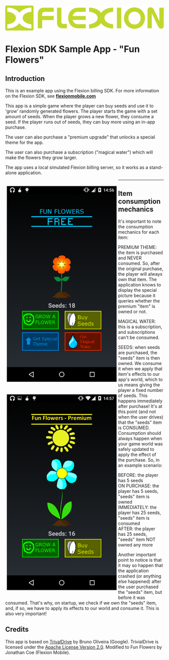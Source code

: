![Flexion Logo](/images/flexion-logo.png?raw=true)

Flexion SDK Sample App - "Fun Flowers"
=======

Introduction
---------------
This is an example app using the Flexion billing SDK. For more information on the Flexion SDK, see **[flexionmobile.com](http://flexionmobile.com)**


This app is a simple game where the player can buy seeds and use it to 'grow'
randomly generated flowers. The player starts the game with a set amount of seeds. 
When the player grows a new flower, they consume a seed. If the player runs 
out of seeds, they can buy more using an in-app purchase.

The user can also purchase a "premium upgrade" that unlocks a special theme
for the app.

The user can also purchase a subscription ("magical water") which will 
make the flowers they grow larger. 

The app uses a local simulated Flexion billing server, so it works as a stand-alone application. 

<img src="/images/screenshot-0.png" align="left" height="620" width="349" hspace="5" vspace="20">
<img src="/images/screenshot-1.png" align="left" height="620" width="349" hspace="5" vspace="20">


---------------
Item consumption mechanics
---------------

It's important to note the consumption mechanics for each item:

PREMIUM THEME: the item is purchased and NEVER consumed. So, after the original
purchase, the player will always own that item. The application knows to
display the special picture because it queries whether the premium "item" is
owned or not.

MAGICAL WATER: this is a subscription, and subscriptions can't be consumed.

SEEDS: when seeds are purchased, the "seeds" item is then owned. We
consume it when we apply that item's effects to our app's world, which to
us means giving the player a fixed number of seeds. This happens immediately
after purchase! It's at this point (and not when the user drives) that the
"seeds" item is CONSUMED. Consumption should always happen when your game
world was safely updated to apply the effect of the purchase. So, in an
example scenario:

+ BEFORE:      the player has 5 seeds
+ ON PURCHASE: the player has 5 seeds, "seeds" item is owned
+ IMMEDIATELY: the player has 25 seeds, "seeds" item is consumed
+ AFTER:       the player has 25 seeds, "seeds" item NOT owned any more

Another important point to notice is that it may so happen that
the application crashed (or anything else happened) after the user
purchased the "seeds" item, but before it was consumed. That's why,
on startup, we check if we own the "seeds" item, and, if so,
we have to apply its effects to our world and consume it. This
is also very important!


Credits
---------------

This app is based on [TrivalDrive](http://developer.android.com/training/in-app-billing/preparing-iab-app.html#GetSample) by Bruno Oliveira (Google). TrivialDrive is licensed under the [Apache License Version 2.0](http://www.apache.org/licenses/LICENSE-2.0). Modified to Fun Flowers by Jonathan Coe (Flexion Mobile). 